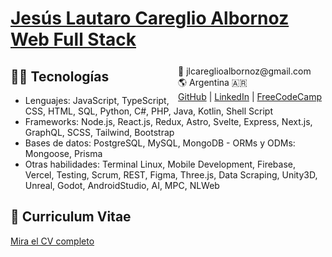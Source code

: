 # [Jesús Lautaro Careglio Albornoz](https://jlcareglio.github.io/) <br> [Web Full Stack](https://jlcareglio.github.io/)

<span style="float:right;padding:6px">
  📧 jlcareglioalbornoz@gmail.com <br>
  🌎 Argentina 🇦🇷 <br>
  <a href="https://github.com/jlcareglio" target="_blank">GitHub</a> | 
  <a href="https://linkedin.com/in/jlcareglio" target="_blank">LinkedIn</a> | 
  <a href="https://www.freecodecamp.org/JLCareglio" target="_blank">FreeCodeCamp</a>
</span>

## 👨‍💻 Tecnologías

- Lenguajes: JavaScript, TypeScript, CSS, HTML, SQL, Python, C#, PHP, Java, Kotlin, Shell Script
- Frameworks: Node.js, React.js, Redux, Astro, Svelte, Express, Next.js, GraphQL, SCSS, Tailwind, Bootstrap
- Bases de datos: PostgreSQL, MySQL, MongoDB - ORMs y ODMs: Mongoose, Prisma
- Otras habilidades: Terminal Linux, Mobile Development, Firebase, Vercel, Testing, Scrum, REST, Figma, Three.js, Data Scraping, Unity3D, Unreal, Godot, AndroidStudio, AI, MPC, NLWeb

## 📝 Curriculum Vitae

[Mira el CV completo](https://jlcareglio.github.io/)
